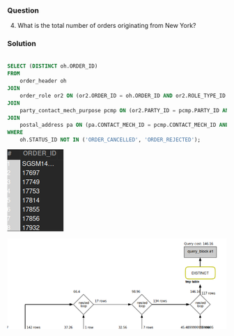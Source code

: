 ### Question
4. What is the total number of orders originating from New York?


### Solution

```sql

SELECT (DISTINCT oh.ORDER_ID)
FROM
    order_header oh
JOIN
    order_role or2 ON (or2.ORDER_ID = oh.ORDER_ID AND or2.ROLE_TYPE_ID = 'PLACING_CUSTOMER')
JOIN
    party_contact_mech_purpose pcmp ON (or2.PARTY_ID = pcmp.PARTY_ID AND pcmp.CONTACT_MECH_PURPOSE_TYPE_ID = 'SHIPPING_LOCATION')
JOIN
    postal_address pa ON (pa.CONTACT_MECH_ID = pcmp.CONTACT_MECH_ID AND pa.city = 'New York')
WHERE
    oh.STATUS_ID NOT IN ('ORDER_CANCELLED', 'ORDER_REJECTED');
```

![Alt text](image-2.png)

![Alt text](image-1.png)